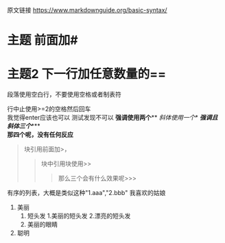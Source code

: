 原文链接
https://www.markdownguide.org/basic-syntax/
# 主题  前面加#
主题2 下一行加任意数量的==
====================
段落使用空白行，不要使用空格或者制表符

行中止使用>=2的空格然后回车  
我觉得enter应该也可以
测试发现不可以
**强调使用两个****
*斜体使用一个**
***强调且斜体三个******  
****那四个呢，没有任何反应****  

> 块引用前面加>，
>>块中引用块使用>>
>>>那么三个会有什么效果呢>>>

有序的列表，大概是类似这种"1.aaa","2.bbb"
我喜欢的姑娘

1. 美丽  
    1. 短头发
        1.美丽的短头发
            2.漂亮的短头发
    2. 美丽的眼睛
3. 聪明
